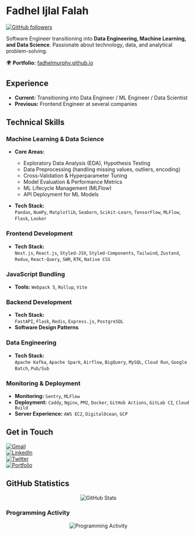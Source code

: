 # Fadhel Ijlal Falah  

[![GitHub followers](https://img.shields.io/github/followers/fadhelmurphy.svg?style=social&label=Follow)](https://github.com/fadhelmurphy?tab=followers)  

Software Engineer transitioning into **Data Engineering, Machine Learning, and Data Science**. Passionate about technology, data, and analytical problem-solving.  

🌍 **Portfolio:** [fadhelmurphy.github.io](https://fadhelmurphy.github.io)  

## Experience  
- **Current:** Transitioning into Data Engineer / ML Engineer / Data Scientist  
- **Previous:** Frontend Engineer at several companies  

## Technical Skills  

### Machine Learning & Data Science  
- **Core Areas:**  
  - Exploratory Data Analysis (EDA), Hypothesis Testing  
  - Data Preprocessing (handling missing values, outliers, encoding)  
  - Cross-Validation & Hyperparameter Tuning  
  - Model Evaluation & Performance Metrics  
  - ML Lifecycle Management (MLFlow)  
  - API Deployment for ML Models  

- **Tech Stack:**  
  `Pandas`, `NumPy`, `Matplotlib`, `Seaborn`, `Scikit-Learn`, `TensorFlow`, `MLFlow`, `Flask`, `Looker`

### Frontend Development  
- **Tech Stack:**  
  `Next.js`, `React.js`, `Styled-JSX`, `Styled-Components`, `Tailwind`, `Zustand`, `Redux`, `React-Query`, `SWR`, `RTK`, `Native CSS`  

### JavaScript Bundling  
- **Tools:** `Webpack 5`, `Rollup`, `Vite`  

### Backend Development  
- **Tech Stack:**  
  `FastAPI`, `Flask`, `Redis`, `Express.js`, `PostgreSQL`  
- **Software Design Patterns**  

### Data Engineering  
- **Tech Stack:**    
  `Apache Kafka`, `Apache Spark`, `Airflow`, `BigQuery`, `MySQL`, `Cloud Run`, `Google Batch`, `Pub/Sub`

### Monitoring & Deployment  
- **Monitoring:** `Sentry`, `MLFlow`  
- **Deployment:** `Caddy`, `Nginx`, `PM2`, `Docker`, `GitHub Actions`, `GitLab CI`, `Cloud Build`  
- **Server Experience:** `AWS EC2`, `DigitalOcean`, `GCP`  

## Get in Touch  
[![Gmail](https://img.shields.io/badge/Gmail-D14836?style=for-the-badge&logo=gmail&logoColor=white)](mailto:fadhelijlalfalah@gmail.com)  
[![LinkedIn](https://img.shields.io/badge/LinkedIn-0077B5?style=for-the-badge&logo=linkedin&logoColor=white)](https://www.linkedin.com/in/fadhelijlalfalah/)  
[![Twitter](https://img.shields.io/badge/Twitter-1DA1F2?style=for-the-badge&logo=twitter&logoColor=white)](https://twitter.com/Fadhelthirteen/)  
[![Portfolio](https://img.shields.io/badge/portfolio-web-blue?style=for-the-badge)](https://fadhelmurphy.github.io/)  

## GitHub Statistics  
<p align="center">
  <img src="https://github-readme-stats.vercel.app/api?username=fadhelmurphy&show_icons=true&theme=tokyonight" alt="GitHub Stats" />  
</p>  

### Programming Activity  
<p align="center">
  <img src="https://github-readme-activity-graph.vercel.app/graph?username=fadhelmurphy&theme=tokyo-night" alt="Programming Activity" />  
</p>  
